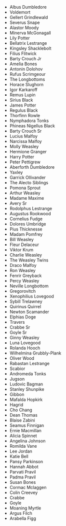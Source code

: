- Albus Dumbledore
- Voldemort
- Gellert Grindlewald
- Severus Snape
- Alastor Moody
- Minerva McGonagall
- Lily Potter
- Bellatrix Lestrange
- Kingsley Shacklebolt
- Filius Flitwick
- Barty Crouch Jr
- Amelia Bones
- Antonin Dolohov
- Rufus Scrimgeour
- The Longbottoms
- Horace Slughorn
- Igor Karkaroff
- Remus Lupin
- Sirius Black
- James Potter
- Regulus Black
- Thorfinn Rowle
- Nymphadora Tonks
- Phineas Nigellus Black
- Barty Crouch Sr
- Lucius Malfoy
- Narcissa Malfoy
- Molly Weasley
- Hermione Granger
- Harry Potter
- Peter Pettigrew
- Aberforth Dumbledore
- Yaxley
- Garrick Ollivander
- The Alecto Siblings
- Pomona Sprout
- Arthur Weasley
- Madame Maxime
- Avery Sr
- Rodolphus Lestrange
- Augustus Rookwood
- Cornelius Fudge
- Dolores Umbridge
- Pius Thicknesse
- Madam Pomfrey
- Bill Weasley
- Fleur Delaceur
- Viktor Krum
- Charlie Weasley
- The Weasley Twins
- Draco Malfoy
- Ron Weasley
- Fenrir Greyback
- Percy Weasley
- Neville Longbottom
- Gregorovitch
- Xenophilius Lovegood
- Sybill Trelawney
- Quirinus Quirrel
- Newton Scamander
- Elphias Doge
- Travers
- Crabbe Sr
- Goyle Sr
- Ginny Weasley
- Luna Lovegood
- Rolanda Hooch
- Wilhelmina Grubbly-Plank
- Oliver Wood
- Rabastan Lestrange
- Scabior
- Andromeda Tonks
- Jugson
- Ludovic Bagman
- Stanley Shunpike
- Gibbon
- Mafalda Hopkirk
- Hagrid
- Cho Chang
- Dean Thomas
- Blaise Zabini
- Seamus Finnigan
- Ernie Macmillan
- Alicia Spinnet
- Angelina Johnson
- Romilda Vane
- Lee Jordan
- Katie Bell
- Pansy Parkinson
- Hannah Abbot
- Parvati Pravil
- Padma Pravil
- Susan Bones
- Cormac Mclaggen
- Colin Creevey
- Crabbe
- Goyle
- Moaning Myrtle
- Argus Filch
- Arabella Figg
